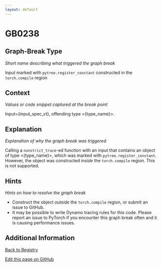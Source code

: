 ```yaml
---
layout: default
---
```

# GB0238

## Graph-Break Type
*Short name describing what triggered the graph break*

Input marked with `pytree.register_constant` constructed in the `torch.compile` region

## Context
*Values or code snippet captured at the break point*

Input={input_spec_vt}, offending type <{type_name}>.

## Explanation
*Explanation of why the graph break was triggered*

Calling a `nonstrict_trace`-ed function with an input that contains an object of type <{type_name}>, which was marked with `pytree.register_constant`. However, the object was constructed _inside_ the `torch.compile` region. This is not supported.

## Hints
*Hints on how to resolve the graph break*

- Construct the object _outside_ the `torch.compile` region, or submit an issue to GitHub.
- It may be possible to write Dynamo tracing rules for this code. Please report an issue to PyTorch if you encounter this graph break often and it is causing performance issues.


## Additional Information

<!-- ADDITIONAL INFORMATION START - Add custom information below this line -->

<!-- ADDITIONAL INFORMATION END -->

[Back to Registry](../index.html)

[Edit this page on GitHub](https://github.com/pytorch-labs/compile-graph-break-site/edit/main/docs/gb/gb0238.md)
